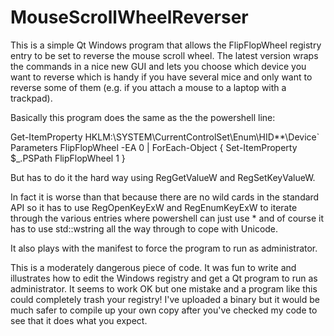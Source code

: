 # MouseScrollWheelReverser
This is a simple Qt Windows program that allows the FlipFlopWheel registry entry to be set to reverse the mouse scroll wheel. The latest version wraps the commands in a nice new GUI and lets you choose which device you want to reverse which is handy if you have several mice and only want to reverse some of them (e.g. if you attach a mouse to a laptop with a trackpad).

Basically this program does the same as the the powershell line:

Get-ItemProperty HKLM:\SYSTEM\CurrentControlSet\Enum\HID\*\*\Device` Parameters FlipFlopWheel -EA 0 | ForEach-Object { Set-ItemProperty $_.PSPath FlipFlopWheel 1 }

But has to do it the hard way using RegGetValueW and RegSetKeyValueW. 

In fact it is worse than that because there are no wild cards in the standard API so it has to use RegOpenKeyExW and RegEnumKeyExW to iterate through the various entries where powershell can just use * and of course it has to use std::wstring all the way through to cope with Unicode.

It also plays with the manifest to force the program to run as administrator.

This is a moderately dangerous piece of code. It was fun to write and illustrates how to edit the Windows registry and get a Qt program to run as administrator. It seems to work OK but one mistake and a program like this could completely trash your registry! I've uploaded a binary but it would be much safer to compile up your own copy after you've checked my code to see that it does what you expect.

